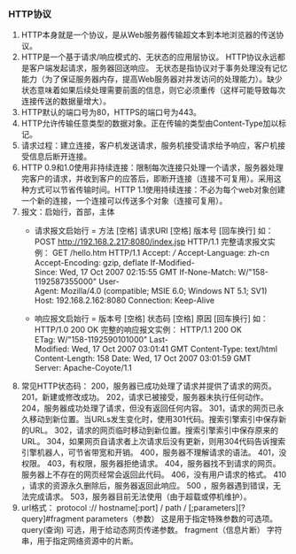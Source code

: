 ### HTTP协议
1. HTTP本身就是一个协议，是从Web服务器传输超文本到本地浏览器的传送协议。
2. HTTP是一个基于请求/响应模式的、无状态的应用层协议。
HTTP协议永远都是客户端发起请求，服务器回送响应。
无状态是指协议对于事务处理没有记忆能力（为了保证服务器内存，提高Web服务器对并发访问的处理能力）。缺少状态意味着如果后续处理需要前面的信息，则它必须重传（这样可能导致每次连接传送的数据量增大）。
3. HTTP默认的端口号为80，HTTPS的端口号为443。
4. HTTP允许传输任意类型的数据对象。正在传输的类型由Content-Type加以标记。
5. 请求过程：建立连接，客户机发送请求，服务机接受请求给予响应，客户机接受信息后断开连接。
6. HTTP 0.9和1.0使用非持续连接：限制每次连接只处理一个请求，服务器处理完客户的请求，并收到客户的应答后，即断开连接（连接不可复用）。采用这种方式可以节省传输时间。HTTP 1.1使用持续连接：不必为每个web对象创建一个新的连接，一个连接可以传送多个对象（连接可复用）。
7. 报文：启始行，首部，主体
	- 请求报文启始行 = 方法 [空格] 请求URI [空格] 版本号 [回车换行] 如：
POST http://192.168.2.217:8080/index.jsp HTTP/1.1
完整请求报文实例：
GET /hello.htm HTTP/1.1
Accept: */*
Accept-Language: zh-cn
Accept-Encoding: gzip, deflate
If-Modified-Since: Wed, 17 Oct 2007 02:15:55 GMT
If-None-Match: W/"158-1192587355000"
User-Agent: Mozilla/4.0 (compatible; MSIE 6.0; Windows NT 5.1; SV1)
Host: 192.168.2.162:8080
Connection: Keep-Alive

	- 响应报文启始行 = 版本号 [空格] 状态码 [空格] 原因 [回车换行] 如：
HTTP/1.0 200 OK
完整的响应报文实例：
HTTP/1.1 200 OK
ETag: W/"158-1192590101000"
Last-Modified: Wed, 17 Oct 2007 03:01:41 GMT
Content-Type: text/html
Content-Length: 158
Date: Wed, 17 Oct 2007 03:01:59 GMT
Server: Apache-Coyote/1.1
8. 常见HTTP状态码：
200，服务器已成功处理了请求并提供了请求的网页。
201，新建或修改成功。
202，请求已被接受，服务器未执行任何动作。
204，服务器成功处理了请求，但没有返回任何内容。
301，请求的网页已永久移动到新位置。当URLs发生变化时，使用301代码。搜索引擎索引中保存新的URL。
302，﻿请求的网页临时移动到新位置。搜索引擎索引中保存原来的URL。
﻿304，如果网页自请求者上次请求后没有更新，则用304代码告诉搜索引擎机器人，可节省带宽和开销。
﻿400，服务器不理解请求的语法。
401，没权限。
﻿403，有权限，服务器拒绝请求。
﻿404，服务器找不到请求的网页。服务器上不存在的网页经常会返回此代码。
406，没有用户请求的格式。
﻿410 ，请求的资源永久删除后，服务器返回此响应。
500 ，服务器遇到错误，无法完成请求。
﻿503，服务器目前无法使用（由于超载或停机维护）。
9. url格式：
protocol :// hostname[:port] / path / [;parameters][?query]#fragment
parameters（参数）
这是用于指定特殊参数的可选项。
query(查询)
可选，用于给动态网页传递参数。
fragment（信息片断）
字符串，用于指定网络资源中的片断。